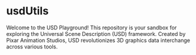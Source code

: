 # usdUtils
Welcome to the USD Playground!  This repository is your sandbox for exploring the Universal Scene Description (USD) framework. Created by Pixar Animation Studios, USD revolutionizes 3D graphics data interchange across various tools.
